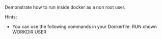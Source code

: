 Demonstrate how to run inside docker as a non root
user.

Hints:
- You can use the following commands in your Dockerfile:
	RUN chown
	WORKDIR
	USER
